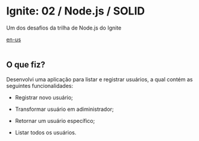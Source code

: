 <div valing="top">
  <h1>Ignite: 02 / Node.js / SOLID </h1>
  <p>Um dos desafios da trilha de Node.js do Ignite</p>
  <nav>
    <div id="repository-buttons"/>
    <a class="navigation-link disabled" href="https://github.com/L-Marcel/ignite-02-nodejs-solid/blob/main/README.en-US.md" target="__blank__">
      en-us
    </a>
  </nav>
</div>

<br/>

<div id="grid">
  <div id="grid-item">
    <h2>O que <span>fiz</span>?</h2>
    <p>Desenvolvi uma aplicação para listar e registrar usuários, a qual contém as seguintes funcionalidades:</p>
    <ul>
      <li id="checked"><p>Registrar novo usuário;</p></li>
      <li id="checked"><p>Transformar usuário em adiministrador;</p></li>
      <li id="checked"><p>Retornar um usuário específico;</p></li>
      <li id="checked"><p>Listar todos os usuários.</p></li>
    </ul>
  </div>
</div>